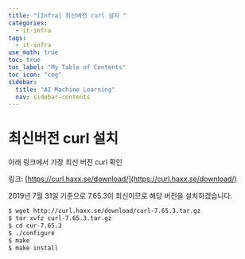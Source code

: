 ```yaml
---
title: "[Infra] 최신버전 curl 설치 " 
categories:
  - it-infra
tags:
  - it-infra
use_math: true
toc: true
toc_label: "My Table of Contents"
toc_icon: "cog"
sidebar:
  title: "AI Machine Learning"
  nav: sidebar-contents
---
```


# 최신버전 curl 설치

아래 링크에서 가장 최신 버전 curl 확인

링크: [https://curl.haxx.se/download/](https://curl.haxx.se/download/)

2019년 7월 31일 기준으로 7.65.3이 최신이므로 해당 버전을 설치하겠습니다. 

```bash
$ wget http://curl.haxx.se/download/curl-7.65.3.tar.gz
$ tar xvfz curl-7.65.3.tar.gz
$ cd cur-7.65.3
$ ./configure
$ make
$ make install
```

